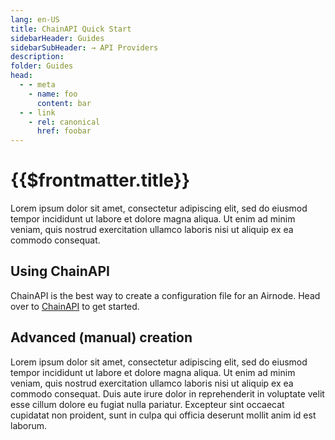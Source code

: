 ```yaml
---
lang: en-US
title: ChainAPI Quick Start
sidebarHeader: Guides
sidebarSubHeader: → API Providers
description:
folder: Guides
head:
  - - meta
    - name: foo
      content: bar
  - - link
    - rel: canonical
      href: foobar
---
```


<!--TitleSpan>{{$frontmatter.sidebarHeader}}</TitleSpan-->

# {{$frontmatter.title}}

Lorem ipsum dolor sit amet, consectetur adipiscing elit, sed do eiusmod tempor incididunt ut labore et dolore magna aliqua. Ut enim ad minim veniam, quis nostrud exercitation ullamco laboris nisi ut aliquip ex ea commodo consequat.

## Using ChainAPI

ChainAPI is the best way to create a configuration file for an Airnode. Head over to [ChainAPI](https://www.chainapi.com) to get started.

## Advanced (manual) creation

Lorem ipsum dolor sit amet, consectetur adipiscing elit, sed do eiusmod tempor incididunt ut labore et dolore magna aliqua. Ut enim ad minim veniam, quis nostrud exercitation ullamco laboris nisi ut aliquip ex ea commodo consequat. Duis aute irure dolor in reprehenderit in voluptate velit esse cillum dolore eu fugiat nulla pariatur. Excepteur sint occaecat cupidatat non proident, sunt in culpa qui officia deserunt mollit anim id est laborum.

